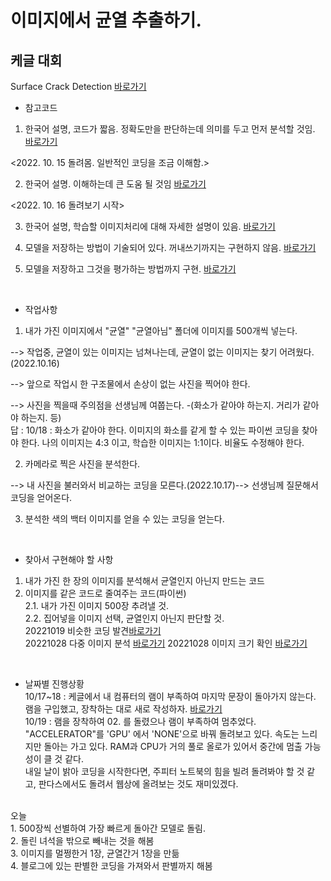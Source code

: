 # 이미지에서 균열 추출하기.

## 케글 대회
   Surface Crack Detection [바로가기](https://www.kaggle.com/datasets/arunrk7/surface-crack-detection)

* 참고코드
1. 한국어 설명, 코드가 짧음. 정확도만을 판단하는데 의미를 두고 먼저 분석할 것임.
[바로가기](https://www.kaggle.com/code/song3song/smc-detection-of-surface-crack-feat-cnn)

<2022. 10. 15 돌려몸. 일반적인 코딩을 조금 이해함.>

2. 한국어 설명. 이해하는데 큰 도움 될 것임
[바로가기](https://www.kaggle.com/code/formeforu/team-4-cnn-for-concrete-crack-image)

<2022. 10. 16 돌려보기 시작> 

3. 한국어 설명, 학습할 이미지처리에 대해 자세한 설명이 있음.
[바로가기](https://www.kaggle.com/code/formeforu/smarcle-w3-concrete-crack-image)

4. 모델을 저장하는 방법이 기술되어 있다. 꺼내쓰기까지는 구현하지 않음.
[바로가기](https://www.kaggle.com/code/jiyajiwon/surface-crack-detection-using-cnn#Model-1:-Inception-V3)

5. 모델을 저장하고 그것을 평가하는 방법까지 구현.
[바로가기](https://www.kaggle.com/code/kutaykutlu/99-9-acc-resnet50-inceptionv3-vgg16)&nbsp; 
<br>

* 작업사항
1. 내가 가진 이미지에서 "균열" "균열아님" 폴더에 이미지를 500개씩 넣는다.

 --> 작업중, 균열이 있는 이미지는 넘쳐나는데, 균열이 없는 이미지는 찾기 어려웠다.(2022.10.16)
 
 --> 앞으로 작업시 한 구조물에서 손상이 없는 사진을 찍어야 한다. 
 
 --> 사진을 찍을때 주의점을 선생님께 여쭙는다. -(화소가 같아야 하는지. 거리가 같아야 하는지. 등)<br>
   답 : 10/18 : 화소가 같아야 한다. 이미지의 화소를 같게 할 수 있는 파이썬 코딩을 찾아야 한다. 나의 이미지는 4:3 이고, 학습한 이미지는 1:1이다. 비율도 수정해야 한다.
 
2. 카메라로 찍은 사진을 분석한다.

 --> 내 사진을 불러와서 비교하는 코딩을 모른다.(2022.10.17)--> 선생님께 질문해서 코딩을 얻어온다.
 
3. 분석한 색의 백터 이미지를 얻을 수 있는 코딩을 얻는다.
<br>

* 찾아서 구현해야 할 사항
1. 내가 가진 한 장의 이미지를 분석해서 균열인지 아닌지 만드는 코드 <br>
2. 이미지를 같은 코드로 줄여주는 코드(파이썬) <br>
 2.1. 내가 가진 이미지 500장 추려낼 것. <br>
 2.2. 집어넣을 이미지 선택, 균열인지 아닌지 판단할 것.<br>
   20221019 비슷한 코딩 발견[바로가기](https://hyjykelly.tistory.com/m/20)<br>
   20221028 다중 이미지 분석 [바로가기](https://zeuskwon-ds.tistory.com/49)
   20221028 이미지 크기 확인 [바로가기](https://ponyozzang.tistory.com/596)
<br>

* 날짜별 진행상황<br>
10/17~18 : 케글에서 내 컴퓨터의 램이 부족하여 마지막 문장이 돌아가지 않는다. 램을 구입했고, 장착하는 대로 새로 작성하자.
[바로가기](https://www.kaggle.com/code/kimhyunoh/20221017/edit)<br>
10/19 : 램을 장착하여 02. 를 돌렸으나 램이 부족하여 멈추었다. "ACCELERATOR"를 'GPU' 에서 'NONE'으로 바꿔 돌려보고 있다. 속도는 느리지만 돌아는 가고 있다.
        RAM과 CPU가 거의 풀로 올로가 있어서 중간에 멈출 가능성이 클 것 같다.<br>
        내일 날이 밝아 코딩을 시작한다면, 주피터 노트북의 힘을 빌려 돌려봐야 할 것 같고, 판다스에서도 돌려서 웹상에 올려보는 것도 재미있겠다.<br>
<br>
오늘<br>
1. 500장씩 선별하여 가장 빠르게 돌아간 모델로 돌림.<br>
2. 돌린 녀석을 밖으로 빼내는 것을 해봄<br>
3. 이미지를 멀쩡한거 1장, 균열간거 1장을 만듦<br>
4. 블로그에 있는 판별한 코딩을 가져와서 판별까지 해봄

